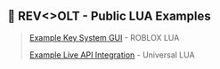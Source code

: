 ## 💸 REV<>OLT - Public LUA Examples

> [Example Key System GUI](keysystem-gui.lua) - ROBLOX LUA
>
> [Example Live API Integration](live-api.lua) - Universal LUA

